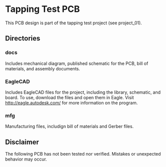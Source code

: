 # Tapping Test PCB 
This PCB design is part of the tapping test project (see project_01). 

## Directories 
### docs
Includes mechanical diagram, published schematic for the PCB, bill of materials, and assembly documents.

### EagleCAD
Includes EagleCAD files for the project, including the library, schematic, and board. To use, download the files and open them in Eagle. Visit http://eagle.autodesk.com/ for more information on the program. 

### mfg 
Manufacturing files, includign bill of materials and Gerber files. 

## Disclaimer
The following PCB has not been tested nor verified. Mistakes or unexpected behavior may occur. 
